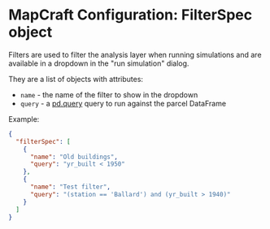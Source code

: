 # MapCraft Configuration: FilterSpec object

Filters are used to filter the analysis layer when running simulations and are available in a dropdown in the "run simulation" dialog.

They are a list of objects with attributes:
- `name` - the name of the filter to show in the dropdown
- `query` - a [pd.query](https://pandas.pydata.org/docs/reference/api/pandas.DataFrame.query.html) query to run against the parcel DataFrame

Example:

```json
{
  "filterSpec": [
    {
      "name": "Old buildings",
      "query": "yr_built < 1950"
    },
    {
      "name": "Test filter",
      "query": "(station == 'Ballard') and (yr_built > 1940)"
    }
  ]
}
```
